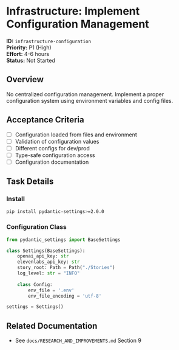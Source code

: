# Infrastructure: Implement Configuration Management

**ID:** `infrastructure-configuration`  
**Priority:** P1 (High)  
**Effort:** 4-6 hours  
**Status:** Not Started

## Overview

No centralized configuration management. Implement a proper configuration system using environment variables and config files.

## Acceptance Criteria

- [ ] Configuration loaded from files and environment
- [ ] Validation of configuration values
- [ ] Different configs for dev/prod
- [ ] Type-safe configuration access
- [ ] Configuration documentation

## Task Details

### Install

```bash
pip install pydantic-settings>=2.0.0
```

### Configuration Class

```python
from pydantic_settings import BaseSettings

class Settings(BaseSettings):
    openai_api_key: str
    elevenlabs_api_key: str
    story_root: Path = Path("./Stories")
    log_level: str = "INFO"
    
    class Config:
        env_file = '.env'
        env_file_encoding = 'utf-8'

settings = Settings()
```

## Related Documentation

- See `docs/RESEARCH_AND_IMPROVEMENTS.md` Section 9
